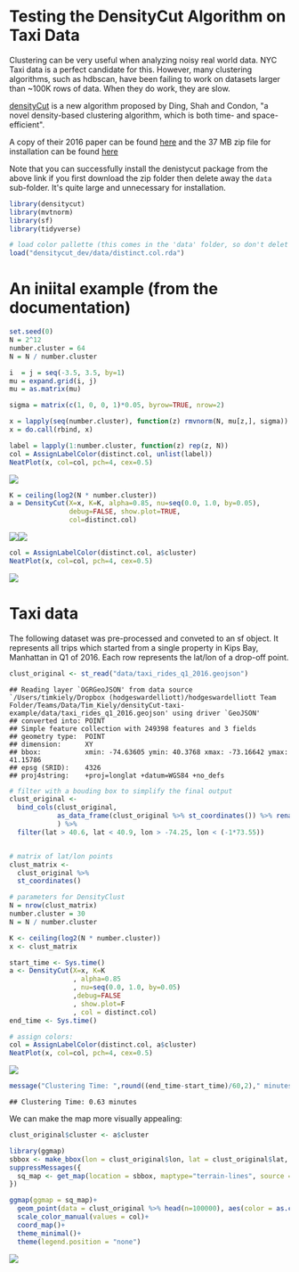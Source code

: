 Testing the DensityCut Algorithm on Taxi Data
================

Clustering can be very useful when analyzing noisy real world data. NYC Taxi data is a perfect candidate for this. However, many clustering algorithms, such as hdbscan, have been failing to work on datasets larger than ~100K rows of data. When they do work, they are slow.

[densityCut](https://www.ncbi.nlm.nih.gov/pubmed/27153661) is a new algorithm proposed by Ding, Shah and Condon, "a novel density-based clustering algorithm, which is both time- and space-efficient".

A copy of their 2016 paper can be found [here](https://www.ncbi.nlm.nih.gov/pubmed/27153661) and the 37 MB zip file for installation can be found [here](https://bitbucket.org/jerry00/densitycut_dev)

Note that you can successfully install the denistycut package from the above link if you first download the zip folder then delete away the `data` sub-folder. It's quite large and unnecessary for installation.

``` r
library(densitycut)
library(mvtnorm)
library(sf)
library(tidyverse)

# load color pallette (this comes in the 'data' folder, so don't delet it):
load("densitycut_dev/data/distinct.col.rda")
```

An iniital example (from the documentation)
===========================================

``` r
set.seed(0)
N = 2^12
number.cluster = 64
N = N / number.cluster

i  = j = seq(-3.5, 3.5, by=1)
mu = expand.grid(i, j)
mu = as.matrix(mu)

sigma = matrix(c(1, 0, 0, 1)*0.05, byrow=TRUE, nrow=2)

x = lapply(seq(number.cluster), function(z) rmvnorm(N, mu[z,], sigma))
x = do.call(rbind, x)

label = lapply(1:number.cluster, function(z) rep(z, N))
col = AssignLabelColor(distinct.col, unlist(label))
NeatPlot(x, col=col, pch=4, cex=0.5)
```

![](README_files/figure-markdown_github/unnamed-chunk-2-1.png)

``` r
K = ceiling(log2(N * number.cluster))
a = DensityCut(X=x, K=K, alpha=0.85, nu=seq(0.0, 1.0, by=0.05),
               debug=FALSE, show.plot=TRUE,
               col=distinct.col)
```

![](README_files/figure-markdown_github/unnamed-chunk-2-2.png)![](README_files/figure-markdown_github/unnamed-chunk-2-3.png)

``` r
col = AssignLabelColor(distinct.col, a$cluster)
NeatPlot(x, col=col, pch=4, cex=0.5)
```

![](README_files/figure-markdown_github/unnamed-chunk-2-4.png)

Taxi data
=========

The following dataset was pre-processed and conveted to an sf object. It represents all trips which started from a single property in Kips Bay, Manhattan in Q1 of 2016. Each row represents the lat/lon of a drop-off point.

``` r
clust_original <- st_read("data/taxi_rides_q1_2016.geojson")
```

    ## Reading layer `OGRGeoJSON' from data source `/Users/timkiely/Dropbox (hodgeswardelliott)/hodgeswardelliott Team Folder/Teams/Data/Tim_Kiely/densityCut-taxi-example/data/taxi_rides_q1_2016.geojson' using driver `GeoJSON'
    ## converted into: POINT
    ## Simple feature collection with 249398 features and 3 fields
    ## geometry type:  POINT
    ## dimension:      XY
    ## bbox:           xmin: -74.63605 ymin: 40.3768 xmax: -73.16642 ymax: 41.15786
    ## epsg (SRID):    4326
    ## proj4string:    +proj=longlat +datum=WGS84 +no_defs

``` r
# filter with a bouding box to simplify the final output 
clust_original <- 
  bind_cols(clust_original,
            as_data_frame(clust_original %>% st_coordinates()) %>% rename("lon"=X,"lat"=Y)
            ) %>% 
  filter(lat > 40.6, lat < 40.9, lon > -74.25, lon < (-1*73.55))


# matrix of lat/lon points
clust_matrix <-
  clust_original %>% 
  st_coordinates()

# parameters for DensityClust
N = nrow(clust_matrix)
number.cluster = 30
N = N / number.cluster

K <- ceiling(log2(N * number.cluster))
x <- clust_matrix

start_time <- Sys.time()
a <- DensityCut(X=x, K=K
                , alpha=0.85
                , nu=seq(0.0, 1.0, by=0.05)
                ,debug=FALSE
                , show.plot=F
                , col = distinct.col)
end_time <- Sys.time()

# assign colors:
col = AssignLabelColor(distinct.col, a$cluster)
NeatPlot(x, col=col, pch=4, cex=0.5)
```

![](README_files/figure-markdown_github/unnamed-chunk-3-1.png)

``` r
message("Clustering Time: ",round((end_time-start_time)/60,2)," minutes")
```

    ## Clustering Time: 0.63 minutes

We can make the map more visually appealing:

``` r
clust_original$cluster <- a$cluster

library(ggmap)
sbbox <- make_bbox(lon = clust_original$lon, lat = clust_original$lat, f = .1)
suppressMessages({
  sq_map <- get_map(location = sbbox, maptype="terrain-lines", source = "stamen",color = "bw")
})

ggmap(ggmap = sq_map)+
  geom_point(data = clust_original %>% head(n=100000), aes(color = as.character(cluster)), size = 0.1, alpha = 0.5)+
  scale_color_manual(values = col)+
  coord_map()+
  theme_minimal()+
  theme(legend.position = "none")
```

![](README_files/figure-markdown_github/unnamed-chunk-4-1.png)
